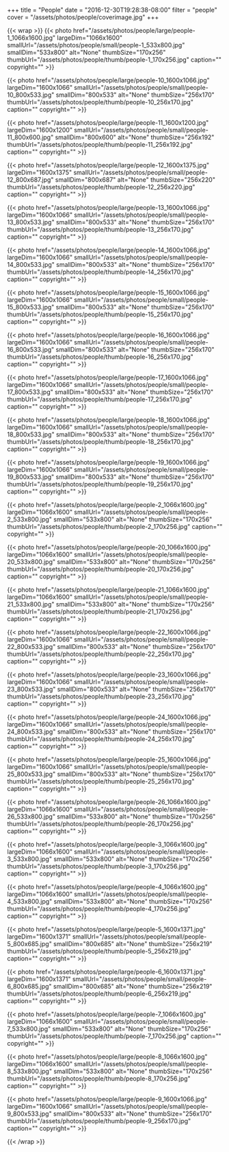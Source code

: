 +++
title = "People"
date = "2016-12-30T19:28:38-08:00"
filter = "people"
cover = "/assets/photos/people/coverimage.jpg"
+++

{{< wrap >}}
{{< photo href="/assets/photos/people/large/people-1_1066x1600.jpg" largeDim="1066x1600" smallUrl="/assets/photos/people/small/people-1_533x800.jpg" smallDim="533x800" alt="None" thumbSize="170x256" thumbUrl="/assets/photos/people/thumb/people-1_170x256.jpg" caption="" copyright="" >}}

{{< photo href="/assets/photos/people/large/people-10_1600x1066.jpg" largeDim="1600x1066" smallUrl="/assets/photos/people/small/people-10_800x533.jpg" smallDim="800x533" alt="None" thumbSize="256x170" thumbUrl="/assets/photos/people/thumb/people-10_256x170.jpg" caption="" copyright="" >}}

{{< photo href="/assets/photos/people/large/people-11_1600x1200.jpg" largeDim="1600x1200" smallUrl="/assets/photos/people/small/people-11_800x600.jpg" smallDim="800x600" alt="None" thumbSize="256x192" thumbUrl="/assets/photos/people/thumb/people-11_256x192.jpg" caption="" copyright="" >}}

{{< photo href="/assets/photos/people/large/people-12_1600x1375.jpg" largeDim="1600x1375" smallUrl="/assets/photos/people/small/people-12_800x687.jpg" smallDim="800x687" alt="None" thumbSize="256x220" thumbUrl="/assets/photos/people/thumb/people-12_256x220.jpg" caption="" copyright="" >}}

{{< photo href="/assets/photos/people/large/people-13_1600x1066.jpg" largeDim="1600x1066" smallUrl="/assets/photos/people/small/people-13_800x533.jpg" smallDim="800x533" alt="None" thumbSize="256x170" thumbUrl="/assets/photos/people/thumb/people-13_256x170.jpg" caption="" copyright="" >}}

{{< photo href="/assets/photos/people/large/people-14_1600x1066.jpg" largeDim="1600x1066" smallUrl="/assets/photos/people/small/people-14_800x533.jpg" smallDim="800x533" alt="None" thumbSize="256x170" thumbUrl="/assets/photos/people/thumb/people-14_256x170.jpg" caption="" copyright="" >}}

{{< photo href="/assets/photos/people/large/people-15_1600x1066.jpg" largeDim="1600x1066" smallUrl="/assets/photos/people/small/people-15_800x533.jpg" smallDim="800x533" alt="None" thumbSize="256x170" thumbUrl="/assets/photos/people/thumb/people-15_256x170.jpg" caption="" copyright="" >}}

{{< photo href="/assets/photos/people/large/people-16_1600x1066.jpg" largeDim="1600x1066" smallUrl="/assets/photos/people/small/people-16_800x533.jpg" smallDim="800x533" alt="None" thumbSize="256x170" thumbUrl="/assets/photos/people/thumb/people-16_256x170.jpg" caption="" copyright="" >}}

{{< photo href="/assets/photos/people/large/people-17_1600x1066.jpg" largeDim="1600x1066" smallUrl="/assets/photos/people/small/people-17_800x533.jpg" smallDim="800x533" alt="None" thumbSize="256x170" thumbUrl="/assets/photos/people/thumb/people-17_256x170.jpg" caption="" copyright="" >}}

{{< photo href="/assets/photos/people/large/people-18_1600x1066.jpg" largeDim="1600x1066" smallUrl="/assets/photos/people/small/people-18_800x533.jpg" smallDim="800x533" alt="None" thumbSize="256x170" thumbUrl="/assets/photos/people/thumb/people-18_256x170.jpg" caption="" copyright="" >}}

{{< photo href="/assets/photos/people/large/people-19_1600x1066.jpg" largeDim="1600x1066" smallUrl="/assets/photos/people/small/people-19_800x533.jpg" smallDim="800x533" alt="None" thumbSize="256x170" thumbUrl="/assets/photos/people/thumb/people-19_256x170.jpg" caption="" copyright="" >}}

{{< photo href="/assets/photos/people/large/people-2_1066x1600.jpg" largeDim="1066x1600" smallUrl="/assets/photos/people/small/people-2_533x800.jpg" smallDim="533x800" alt="None" thumbSize="170x256" thumbUrl="/assets/photos/people/thumb/people-2_170x256.jpg" caption="" copyright="" >}}

{{< photo href="/assets/photos/people/large/people-20_1066x1600.jpg" largeDim="1066x1600" smallUrl="/assets/photos/people/small/people-20_533x800.jpg" smallDim="533x800" alt="None" thumbSize="170x256" thumbUrl="/assets/photos/people/thumb/people-20_170x256.jpg" caption="" copyright="" >}}

{{< photo href="/assets/photos/people/large/people-21_1066x1600.jpg" largeDim="1066x1600" smallUrl="/assets/photos/people/small/people-21_533x800.jpg" smallDim="533x800" alt="None" thumbSize="170x256" thumbUrl="/assets/photos/people/thumb/people-21_170x256.jpg" caption="" copyright="" >}}

{{< photo href="/assets/photos/people/large/people-22_1600x1066.jpg" largeDim="1600x1066" smallUrl="/assets/photos/people/small/people-22_800x533.jpg" smallDim="800x533" alt="None" thumbSize="256x170" thumbUrl="/assets/photos/people/thumb/people-22_256x170.jpg" caption="" copyright="" >}}

{{< photo href="/assets/photos/people/large/people-23_1600x1066.jpg" largeDim="1600x1066" smallUrl="/assets/photos/people/small/people-23_800x533.jpg" smallDim="800x533" alt="None" thumbSize="256x170" thumbUrl="/assets/photos/people/thumb/people-23_256x170.jpg" caption="" copyright="" >}}

{{< photo href="/assets/photos/people/large/people-24_1600x1066.jpg" largeDim="1600x1066" smallUrl="/assets/photos/people/small/people-24_800x533.jpg" smallDim="800x533" alt="None" thumbSize="256x170" thumbUrl="/assets/photos/people/thumb/people-24_256x170.jpg" caption="" copyright="" >}}

{{< photo href="/assets/photos/people/large/people-25_1600x1066.jpg" largeDim="1600x1066" smallUrl="/assets/photos/people/small/people-25_800x533.jpg" smallDim="800x533" alt="None" thumbSize="256x170" thumbUrl="/assets/photos/people/thumb/people-25_256x170.jpg" caption="" copyright="" >}}

{{< photo href="/assets/photos/people/large/people-26_1066x1600.jpg" largeDim="1066x1600" smallUrl="/assets/photos/people/small/people-26_533x800.jpg" smallDim="533x800" alt="None" thumbSize="170x256" thumbUrl="/assets/photos/people/thumb/people-26_170x256.jpg" caption="" copyright="" >}}

{{< photo href="/assets/photos/people/large/people-3_1066x1600.jpg" largeDim="1066x1600" smallUrl="/assets/photos/people/small/people-3_533x800.jpg" smallDim="533x800" alt="None" thumbSize="170x256" thumbUrl="/assets/photos/people/thumb/people-3_170x256.jpg" caption="" copyright="" >}}

{{< photo href="/assets/photos/people/large/people-4_1066x1600.jpg" largeDim="1066x1600" smallUrl="/assets/photos/people/small/people-4_533x800.jpg" smallDim="533x800" alt="None" thumbSize="170x256" thumbUrl="/assets/photos/people/thumb/people-4_170x256.jpg" caption="" copyright="" >}}

{{< photo href="/assets/photos/people/large/people-5_1600x1371.jpg" largeDim="1600x1371" smallUrl="/assets/photos/people/small/people-5_800x685.jpg" smallDim="800x685" alt="None" thumbSize="256x219" thumbUrl="/assets/photos/people/thumb/people-5_256x219.jpg" caption="" copyright="" >}}

{{< photo href="/assets/photos/people/large/people-6_1600x1371.jpg" largeDim="1600x1371" smallUrl="/assets/photos/people/small/people-6_800x685.jpg" smallDim="800x685" alt="None" thumbSize="256x219" thumbUrl="/assets/photos/people/thumb/people-6_256x219.jpg" caption="" copyright="" >}}

{{< photo href="/assets/photos/people/large/people-7_1066x1600.jpg" largeDim="1066x1600" smallUrl="/assets/photos/people/small/people-7_533x800.jpg" smallDim="533x800" alt="None" thumbSize="170x256" thumbUrl="/assets/photos/people/thumb/people-7_170x256.jpg" caption="" copyright="" >}}

{{< photo href="/assets/photos/people/large/people-8_1066x1600.jpg" largeDim="1066x1600" smallUrl="/assets/photos/people/small/people-8_533x800.jpg" smallDim="533x800" alt="None" thumbSize="170x256" thumbUrl="/assets/photos/people/thumb/people-8_170x256.jpg" caption="" copyright="" >}}

{{< photo href="/assets/photos/people/large/people-9_1600x1066.jpg" largeDim="1600x1066" smallUrl="/assets/photos/people/small/people-9_800x533.jpg" smallDim="800x533" alt="None" thumbSize="256x170" thumbUrl="/assets/photos/people/thumb/people-9_256x170.jpg" caption="" copyright="" >}}

{{< /wrap >}}
